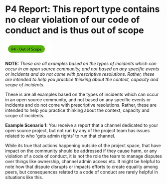 # P4 Report: This report type contains no clear violation of our code of conduct and is thus out of scope

![p1](../images/p4.jpeg)

**NOTE:** *These are all examples based on the types of incidents which can occur in an open source community, and not based on any specific events or incidents and do not come with prescriptive resolutions. Rather, these are intended to help you practice thinking about the context, capacity and scope of incidents.*

These is are all examples based on the types of incidents which can occur in an open source community, and not based on any specific events or incidents and do not come with prescriptive resolutions. Rather, these are intended to help you practice thinking about the context, capacity and scope of incidents.

**Example Scenario 1**: You receive a report that a channel dedicated to your open source project, but not run by any of the project team has issues related to who 'gets admin rights' to run that channel.

While its true that actions happening outside of the project space, that have impact on the community should be addressed if they cause harm, or any violation of a code of conduct, it is not the role the team to manage disputes over things like ownership, channel admin access etc. It might be helpful to note how that dispute disrupts or impacts efforts to create equality among peers, but consequences related to a code of conduct are rarely helpful in situations like this.


